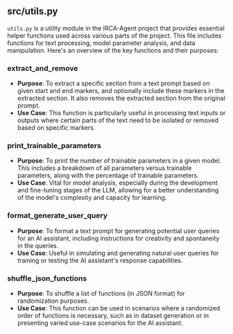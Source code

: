 ## src/utils.py

`utils.py` is a utility module in the IRCA-Agent project that provides essential helper functions used across various parts of the project. This file includes functions for text processing, model parameter analysis, and data manipulation. Here's an overview of the key functions and their purposes:

### extract_and_remove
- **Purpose**: To extract a specific section from a text prompt based on given start and end markers, and optionally include these markers in the extracted section. It also removes the extracted section from the original prompt.
- **Use Case**: This function is particularly useful in processing text inputs or outputs where certain parts of the text need to be isolated or removed based on specific markers.

### print_trainable_parameters
- **Purpose**: To print the number of trainable parameters in a given model. This includes a breakdown of all parameters versus trainable parameters, along with the percentage of trainable parameters.
- **Use Case**: Vital for model analysis, especially during the development and fine-tuning stages of the LLM, allowing for a better understanding of the model's complexity and capacity for learning.

### format_generate_user_query
- **Purpose**: To format a text prompt for generating potential user queries for an AI assistant, including instructions for creativity and spontaneity in the queries.
- **Use Case**: Useful in simulating and generating natural user queries for training or testing the AI assistant's response capabilities.

### shuffle_json_functions
- **Purpose**: To shuffle a list of functions (in JSON format) for randomization purposes.
- **Use Case**: This function can be used in scenarios where a randomized order of functions is necessary, such as in dataset generation or in presenting varied use-case scenarios for the AI assistant.
